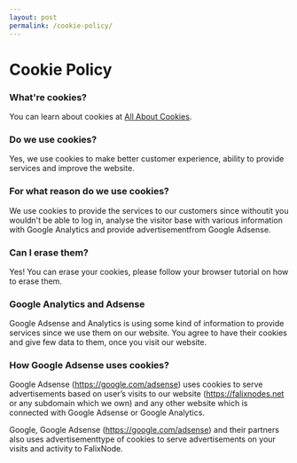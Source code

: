 ```yaml
---
layout: post
permalink: /cookie-policy/
---
```


# Cookie Policy

### What're cookies?

You can learn about cookies at [All About Cookies](https://www.allaboutcookies.org/cookies/).

### Do we use cookies?

Yes, we use cookies to make better customer experience, ability to provide services and improve the website.

### For what reason do we use cookies?

We use cookies to provide the services to our customers since withoutit you wouldn't be able to log in, analyse the visitor base with various information with Google Analytics and provide advertisementfrom Google Adsense.

### Can I erase them?

Yes! You can erase your cookies, please follow your browser tutorial on how to erase them.

### Google Analytics and Adsense

Google Adsense and Analytics is using some kind of information to provide services since we use them on our website. You agree to have their cookies and give few data to them, once you visit our website.

### How Google Adsense uses cookies?

Google Adsense (https://google.com/adsense) uses cookies to serve advertisements based on user’s visits to our website (https://falixnodes.net or any subdomain which we own) and any other website which is connected with Google Adsense or Google Analytics.

Google, Google Adsense (https://google.com/adsense) and their partners also uses advertisementtype of cookies to serve advertisements on your visits and activity to FalixNode.